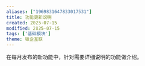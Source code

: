 ```yaml
---
aliases: ["1969831647833017531"]
title: 功能更新说明
created: 2025-07-15
modified: 2025-07-15
tags: ['基础模块']
theme: 银企互联
---
```


在每月发布的新功能中，针对需要详细说明的功能做介绍。
